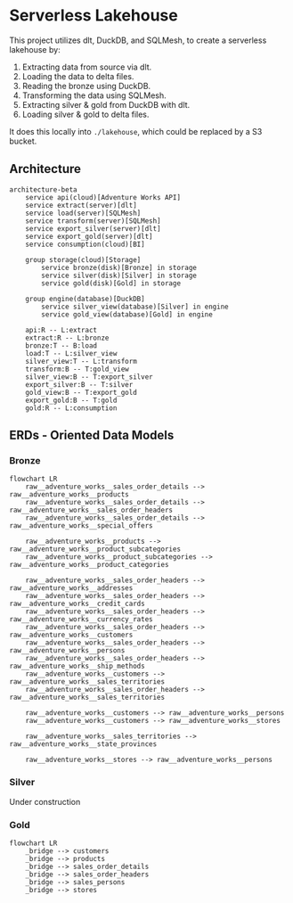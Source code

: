 # Serverless Lakehouse

This project utilizes dlt, DuckDB, and SQLMesh, to create a serverless lakehouse by:
1. Extracting data from source via dlt.
2. Loading the data to delta files.
3. Reading the bronze using DuckDB.
4. Transforming the data using SQLMesh.
5. Extracting silver & gold from DuckDB with dlt.
6. Loading silver & gold to delta files.

It does this locally into `./lakehouse`, which could be replaced by a S3 bucket.

## Architecture
```mermaid
architecture-beta
    service api(cloud)[Adventure Works API]
    service extract(server)[dlt]
    service load(server)[SQLMesh]
    service transform(server)[SQLMesh]
    service export_silver(server)[dlt]
    service export_gold(server)[dlt]
    service consumption(cloud)[BI]

    group storage(cloud)[Storage]
        service bronze(disk)[Bronze] in storage
        service silver(disk)[Silver] in storage
        service gold(disk)[Gold] in storage

    group engine(database)[DuckDB]
        service silver_view(database)[Silver] in engine
        service gold_view(database)[Gold] in engine

    api:R -- L:extract
    extract:R -- L:bronze
    bronze:T -- B:load
    load:T -- L:silver_view
    silver_view:T -- L:transform
    transform:B -- T:gold_view
    silver_view:B -- T:export_silver
    export_silver:B -- T:silver
    gold_view:B -- T:export_gold
    export_gold:B -- T:gold
    gold:R -- L:consumption
```

## ERDs - Oriented Data Models
### Bronze
```mermaid
flowchart LR
    raw__adventure_works__sales_order_details --> raw__adventure_works__products
    raw__adventure_works__sales_order_details --> raw__adventure_works__sales_order_headers
    raw__adventure_works__sales_order_details --> raw__adventure_works__special_offers
    
    raw__adventure_works__products --> raw__adventure_works__product_subcategories
    raw__adventure_works__product_subcategories --> raw__adventure_works__product_categories

    raw__adventure_works__sales_order_headers --> raw__adventure_works__addresses
    raw__adventure_works__sales_order_headers --> raw__adventure_works__credit_cards
    raw__adventure_works__sales_order_headers --> raw__adventure_works__currency_rates
    raw__adventure_works__sales_order_headers --> raw__adventure_works__customers
    raw__adventure_works__sales_order_headers --> raw__adventure_works__persons
    raw__adventure_works__sales_order_headers --> raw__adventure_works__ship_methods
    raw__adventure_works__customers --> raw__adventure_works__sales_territories
    raw__adventure_works__sales_order_headers --> raw__adventure_works__sales_territories
    
    raw__adventure_works__customers --> raw__adventure_works__persons
    raw__adventure_works__customers --> raw__adventure_works__stores
    
    raw__adventure_works__sales_territories --> raw__adventure_works__state_provinces
    
    raw__adventure_works__stores --> raw__adventure_works__persons
```

### Silver
Under construction

### Gold
```mermaid
flowchart LR
    _bridge --> customers
    _bridge --> products
    _bridge --> sales_order_details
    _bridge --> sales_order_headers
    _bridge --> sales_persons
    _bridge --> stores
```
